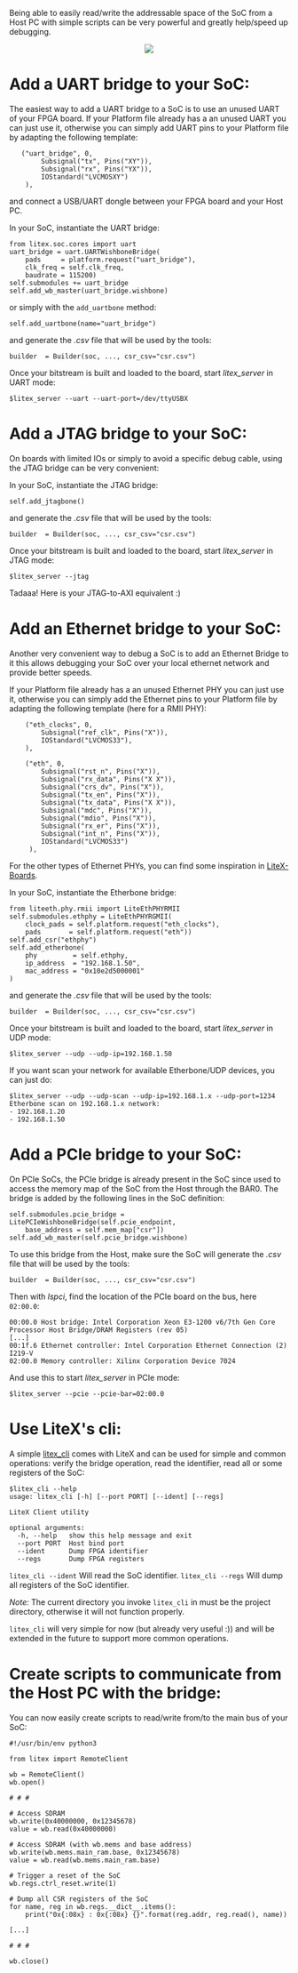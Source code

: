 Being able to easily read/write the addressable space of the SoC from a Host PC with simple scripts can be very powerful and greatly help/speed up debugging.

<p align="center"><img src="https://user-images.githubusercontent.com/1450143/100260325-90990e80-2f49-11eb-8f6d-c485940b7d9e.png"></p>

# Add a UART bridge to your SoC:
The easiest way to add a UART bridge to a SoC is to use an unused UART of your FPGA board. If your Platform file already has a an unused UART you can just use it, otherwise you can simply add UART pins to your Platform file by adapting the following template:
```python3
   ("uart_bridge", 0,
        Subsignal("tx", Pins("XY")),
        Subsignal("rx", Pins("YX")),
        IOStandard("LVCMOSXY")
    ),
```
and connect a USB/UART dongle between your FPGA board and your Host PC.

In your SoC, instantiate the UART bridge:
```python3
from litex.soc.cores import uart
uart_bridge = uart.UARTWishboneBridge(
    pads     = platform.request("uart_bridge"),
    clk_freq = self.clk_freq,
    baudrate = 115200)
self.submodules += uart_bridge
self.add_wb_master(uart_bridge.wishbone)
```

or simply with the `add_uartbone` method:

```python3
self.add_uartbone(name="uart_bridge")
```

and generate the *.csv* file that will be used by the tools:
```python3
builder  = Builder(soc, ..., csr_csv="csr.csv")
```

Once your bitstream is built and loaded to the board, start *litex_server* in UART mode:
```
$litex_server --uart --uart-port=/dev/ttyUSBX
```



# Add a JTAG bridge to your SoC:

On boards with limited IOs or simply to avoid a specific debug cable, using the JTAG bridge can be very convenient:

In your SoC, instantiate the JTAG bridge:
```python3
self.add_jtagbone()
```
and generate the *.csv* file that will be used by the tools:
```python3
builder  = Builder(soc, ..., csr_csv="csr.csv")
```
Once your bitstream is built and loaded to the board, start *litex_server* in JTAG mode:
```
$litex_server --jtag
```
Tadaaa! Here is your JTAG-to-AXI equivalent :)


# Add an Ethernet bridge to your SoC:
Another very convenient way to debug a SoC is to add an Ethernet Bridge to it this allows debugging your SoC over your local ethernet network and provide better speeds.

If your Platform file already has a an unused Ethernet PHY you can just use it, otherwise you can simply add the Ethernet pins to your Platform file by adapting the following template (here for a RMII PHY):
```python3
    ("eth_clocks", 0,
        Subsignal("ref_clk", Pins("X")),
        IOStandard("LVCMOS33"),
    ),

    ("eth", 0,
        Subsignal("rst_n", Pins("X")),
        Subsignal("rx_data", Pins("X X")),
        Subsignal("crs_dv", Pins("X")),
        Subsignal("tx_en", Pins("X")),
        Subsignal("tx_data", Pins("X X")),
        Subsignal("mdc", Pins("X")),
        Subsignal("mdio", Pins("X")),
        Subsignal("rx_er", Pins("X")),
        Subsignal("int_n", Pins("X")),
        IOStandard("LVCMOS33")
     ),
```
For the other types of Ethernet PHYs, you can find some inspiration in [LiteX-Boards](https://github.com/litex-hub/litex-boards/tree/master/litex_boards/platforms).

In your SoC, instantiate the Etherbone bridge:

```python3
from liteeth.phy.rmii import LiteEthPHYRMII
self.submodules.ethphy = LiteEthPHYRGMII(
    clock_pads = self.platform.request("eth_clocks"),
    pads       = self.platform.request("eth"))
self.add_csr("ethphy")
self.add_etherbone(
    phy         = self.ethphy,
    ip_address  = "192.168.1.50",
    mac_address = "0x10e2d5000001"
)
```

and generate the _.csv_ file that will be used by the tools:

```python3
builder  = Builder(soc, ..., csr_csv="csr.csv")
```

Once your bitstream is built and loaded to the board, start _litex_server_ in UDP mode:

```
$litex_server --udp --udp-ip=192.168.1.50
```

If you want scan your network for available Etherbone/UDP devices, you can just do:

```
$litex_server --udp --udp-scan --udp-ip=192.168.1.x --udp-port=1234
Etherbone scan on 192.168.1.x network:
- 192.168.1.20
- 192.168.1.50
```

# Add a PCIe bridge to your SoC:
On PCIe SoCs, the PCIe bridge is already present in the SoC since used to access the memory map of the SoC from the Host through the BAR0. The bridge is added by the following lines in the SoC definition:
```python3
self.submodules.pcie_bridge = LitePCIeWishboneBridge(self.pcie_endpoint,
    base_address = self.mem_map["csr"])
self.add_wb_master(self.pcie_bridge.wishbone)
```

To use this bridge from the Host, make sure the SoC will generate the _.csv_ file that will be used by the tools:
```python3
builder  = Builder(soc, ..., csr_csv="csr.csv")
```

Then with *lspci*, find the location of the PCIe board on the bus, here `02:00.0`:
```
00:00.0 Host bridge: Intel Corporation Xeon E3-1200 v6/7th Gen Core Processor Host Bridge/DRAM Registers (rev 05)
[...]
00:1f.6 Ethernet controller: Intel Corporation Ethernet Connection (2) I219-V
02:00.0 Memory controller: Xilinx Corporation Device 7024
```
And use this to start _litex_server_ in PCIe mode:
```
$litex_server --pcie --pcie-bar=02:00.0
```

# Use LiteX's cli:

A simple [litex_cli](https://github.com/enjoy-digital/litex/blob/master/litex/tools/litex_client.py) comes with LiteX and can be used for simple and common operations: verify the bridge operation, read the identifier, read all or some registers of the SoC:

```
$litex_cli --help
usage: litex_cli [-h] [--port PORT] [--ident] [--regs]

LiteX Client utility

optional arguments:
  -h, --help   show this help message and exit
  --port PORT  Host bind port
  --ident      Dump FPGA identifier
  --regs       Dump FPGA registers
```

```litex_cli --ident``` Will read the SoC identifier.
```litex_cli --regs```   Will dump all registers of the SoC identifier.

_Note:_ The current directory you invoke `litex_cli` in must be the project directory, otherwise it will not function properly.

```litex_cli``` will very simple for now (but already very useful :)) and will be extended in the future to support more common operations.

# Create scripts to communicate from the Host PC with the bridge:

You can now easily create scripts to read/write from/to the main bus of your SoC:
```python3
#!/usr/bin/env python3

from litex import RemoteClient

wb = RemoteClient()
wb.open()

# # #

# Access SDRAM
wb.write(0x40000000, 0x12345678)
value = wb.read(0x40000000)

# Access SDRAM (with wb.mems and base address)
wb.write(wb.mems.main_ram.base, 0x12345678)
value = wb.read(wb.mems.main_ram.base)

# Trigger a reset of the SoC
wb.regs.ctrl_reset.write(1)
 
# Dump all CSR registers of the SoC
for name, reg in wb.regs.__dict__.items():
    print("0x{:08x} : 0x{:08x} {}".format(reg.addr, reg.read(), name))

[...]

# # #

wb.close()
```